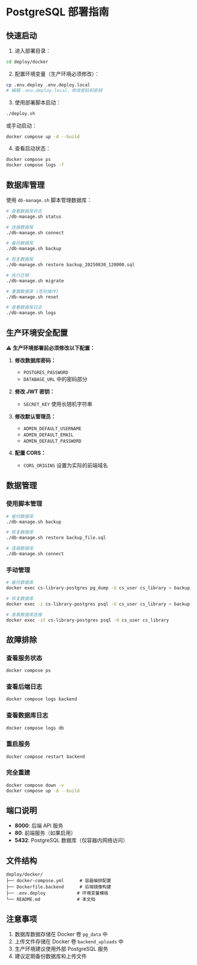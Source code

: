 # PostgreSQL 部署指南

## 快速启动

1. 进入部署目录：
```bash
cd deploy/docker
```

2. 配置环境变量（生产环境必须修改）：
```bash
cp .env.deploy .env.deploy.local
# 编辑 .env.deploy.local，修改密码和密钥
```

3. 使用部署脚本启动：
```bash
./deploy.sh
```

或手动启动：
```bash
docker compose up -d --build
```

4. 查看启动状态：
```bash
docker compose ps
docker compose logs -f
```

## 数据库管理

使用 `db-manage.sh` 脚本管理数据库：

```bash
# 查看数据库状态
./db-manage.sh status

# 连接数据库
./db-manage.sh connect

# 备份数据库
./db-manage.sh backup

# 恢复数据库
./db-manage.sh restore backup_20250830_120000.sql

# 执行迁移
./db-manage.sh migrate

# 重置数据库 (危险操作)
./db-manage.sh reset

# 查看数据库日志
./db-manage.sh logs
```

## 生产环境安全配置

⚠️ **生产环境部署前必须修改以下配置：**

1. **修改数据库密码：**
   - `POSTGRES_PASSWORD`
   - `DATABASE_URL` 中的密码部分

2. **修改 JWT 密钥：**
   - `SECRET_KEY` 使用长随机字符串

3. **修改默认管理员：**
   - `ADMIN_DEFAULT_USERNAME`
   - `ADMIN_DEFAULT_EMAIL`
   - `ADMIN_DEFAULT_PASSWORD`

4. **配置 CORS：**
   - `CORS_ORIGINS` 设置为实际的前端域名

## 数据管理

### 使用脚本管理
```bash
# 备份数据库
./db-manage.sh backup

# 恢复数据库  
./db-manage.sh restore backup_file.sql

# 连接数据库
./db-manage.sh connect
```

### 手动管理
```bash
# 备份数据库
docker exec cs-library-postgres pg_dump -U cs_user cs_library > backup_$(date +%Y%m%d_%H%M%S).sql

# 恢复数据库
docker exec -i cs-library-postgres psql -U cs_user cs_library < backup.sql

# 查看数据库连接
docker exec -it cs-library-postgres psql -U cs_user cs_library
```

## 故障排除

### 查看服务状态
```bash
docker compose ps
```

### 查看后端日志
```bash
docker compose logs backend
```

### 查看数据库日志
```bash
docker compose logs db
```

### 重启服务
```bash
docker compose restart backend
```

### 完全重建
```bash
docker compose down -v
docker compose up -d --build
```

## 端口说明

- **8000**: 后端 API 服务
- **80**: 前端服务（如果启用）
- **5432**: PostgreSQL 数据库（仅容器内网络访问）

## 文件结构

```
deploy/docker/
├── docker-compose.yml      # 容器编排配置
├── Dockerfile.backend      # 后端镜像构建
├── .env.deploy            # 环境变量模板
└── README.md              # 本文档
```

## 注意事项

1. 数据库数据存储在 Docker 卷 `pg_data` 中
2. 上传文件存储在 Docker 卷 `backend_uploads` 中  
3. 生产环境建议使用外部 PostgreSQL 服务
4. 建议定期备份数据库和上传文件
